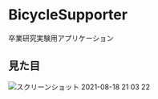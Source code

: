 # BicycleSupporter
卒業研究実験用アプリケーション

## 見た目
![スクリーンショット 2021-08-18 21 03 22](https://user-images.githubusercontent.com/48583824/129894854-08e17655-011e-4334-9ccb-f9682524045b.png)
